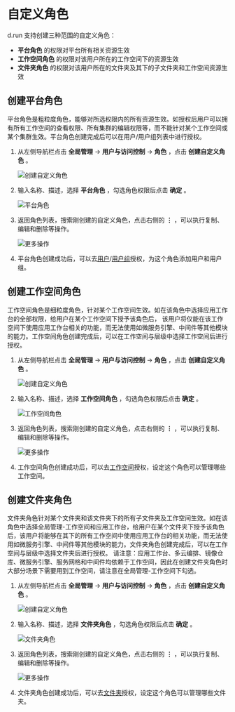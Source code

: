 # 自定义角色

d.run 支持创建三种范围的自定义角色：

- **平台角色** 的权限对平台所有相关资源生效
- **工作空间角色** 的权限对该用户所在的工作空间下的资源生效
- **文件夹角色** 的权限对该用户所在的文件夹及其下的子文件夹和工作空间资源生效

## 创建平台角色

平台角色是粗粒度角色，能够对所选权限内的所有资源生效。如授权后用户可以拥有所有工作空间的查看权限、所有集群的编辑权限等，而不能针对某个工作空间或某个集群生效。平台角色创建完成后可以在用户/用户组列表中进行授权。

1. 从左侧导航栏点击 __全局管理__ -> __用户与访问控制__ -> __角色__ ，点击 __创建自定义角色__ 。

    ![创建自定义角色](https://docs.daocloud.io/daocloud-docs-images/docs/ghippo/user-guide/access-control/images/custom01.png)

1. 输入名称、描述，选择 __平台角色__ ，勾选角色权限后点击 __确定__ 。

    ![平台角色](https://docs.daocloud.io/daocloud-docs-images/docs/ghippo/user-guide/access-control/images/custom02.png)

1. 返回角色列表，搜索刚创建的自定义角色，点击右侧的 __⋮__ ，可以执行复制、编辑和删除等操作。

    ![更多操作](https://docs.daocloud.io/daocloud-docs-images/docs/ghippo/user-guide/access-control/images/custom03.png)

1. 平台角色创建成功后，可以去[用户](./user.md)/[用户组](./group.md)授权，为这个角色添加用户和用户组。

## 创建工作空间角色

工作空间角色是细粒度角色，针对某个工作空间生效。如在该角色中选择应用工作台的全部权限，给用户在某个工作空间下授予该角色后，
该用户将仅能在该工作空间下使用应用工作台相关的功能，而无法使用如微服务引擎、中间件等其他模块的能力。工作空间角色创建完成后，可以在工作空间与层级中选择工作空间后进行授权。

1. 从左侧导航栏点击 __全局管理__ -> __用户与访问控制__ -> __角色__ ，点击 __创建自定义角色__ 。

    ![创建自定义角色](https://docs.daocloud.io/daocloud-docs-images/docs/ghippo/user-guide/access-control/images/custom01.png)

1. 输入名称、描述，选择 __工作空间角色__ ，勾选角色权限后点击 __确定__ 。

    ![工作空间角色](https://docs.daocloud.io/daocloud-docs-images/docs/ghippo/user-guide/access-control/images/custom04.png)

1. 返回角色列表，搜索刚创建的自定义角色，点击右侧的 __⋮__ ，可以执行复制、编辑和删除等操作。

    ![更多操作](https://docs.daocloud.io/daocloud-docs-images/docs/ghippo/user-guide/access-control/images/custom05.png)

1. 工作空间角色创建成功后，可以去[工作空间](../workspace/workspace.md)授权，设定这个角色可以管理哪些工作空间。

## 创建文件夹角色

文件夹角色针对某个文件夹和该文件夹下的所有子文件夹及工作空间生效。如在该角色中选择全局管理-工作空间和应用工作台，给用户在某个文件夹下授予该角色后，该用户将能够在其下的所有工作空间中使用应用工作台的相关功能，而无法使用如微服务引擎、中间件等其他模块的能力。文件夹角色创建完成后，可以在工作空间与层级中选择文件夹后进行授权。
请注意：应用工作台、多云编排、镜像仓库、微服务引擎、服务网格和中间件均依赖于工作空间，因此在创建文件夹角色时大部分场景下需要用到工作空间，请注意在全局管理-工作空间下勾选。

1. 从左侧导航栏点击 __全局管理__ -> __用户与访问控制__ -> __角色__ ，点击 __创建自定义角色__ 。

    ![创建自定义角色](https://docs.daocloud.io/daocloud-docs-images/docs/ghippo/user-guide/access-control/images/custom01.png)

1. 输入名称、描述，选择 __文件夹角色__ ，勾选角色权限后点击 __确定__ 。

    ![文件夹角色](https://docs.daocloud.io/daocloud-docs-images/docs/ghippo/user-guide/access-control/images/custom06.png)

1. 返回角色列表，搜索刚创建的自定义角色，点击右侧的 __⋮__ ，可以执行复制、编辑和删除等操作。

    ![更多操作](https://docs.daocloud.io/daocloud-docs-images/docs/ghippo/user-guide/access-control/images/custom07.png)

1. 文件夹角色创建成功后，可以去[文件夹](../workspace/folders.md)授权，设定这个角色可以管理哪些文件夹。
